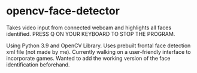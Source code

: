 # opencv-face-detector
Takes video input from connected webcam and highlights all faces identified.
PRESS Q ON YOUR KEYBOARD TO STOP THE PROGRAM.

Using Python 3.9 and OpenCV Library. 
Uses prebuilt frontal face detection xml file (not made by me).
Currently walking on a user-friendly interface to incorporate games.
Wanted to add the working version of the face identification beforehand.
